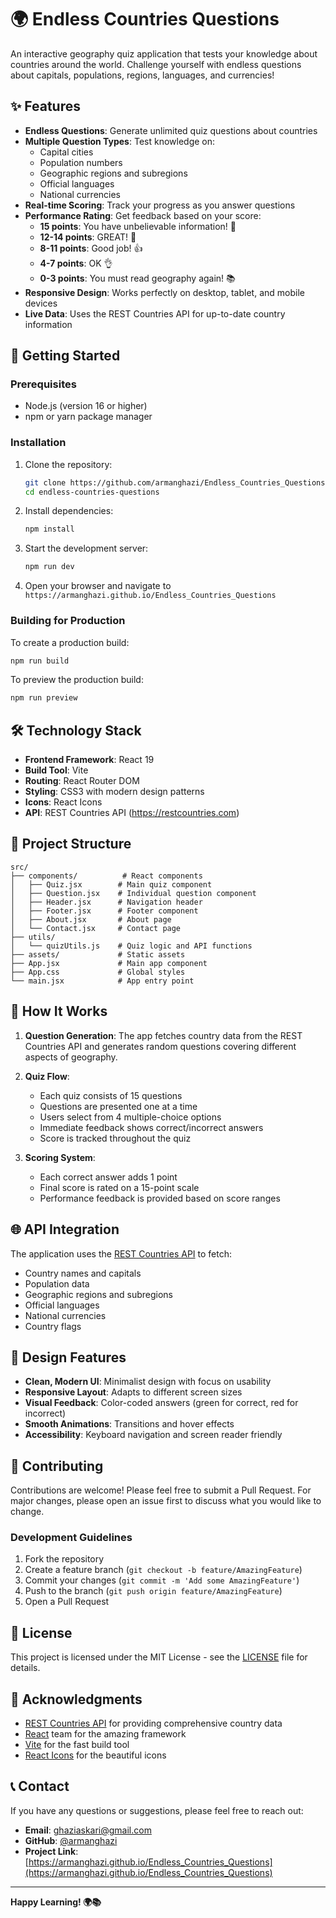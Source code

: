 # 🌍 Endless Countries Questions

An interactive geography quiz application that tests your knowledge about countries around the world. Challenge yourself with endless questions about capitals, populations, regions, languages, and currencies!

## ✨ Features

- **Endless Questions**: Generate unlimited quiz questions about countries
- **Multiple Question Types**: Test knowledge on:
  - Capital cities
  - Population numbers
  - Geographic regions and subregions
  - Official languages
  - National currencies
- **Real-time Scoring**: Track your progress as you answer questions
- **Performance Rating**: Get feedback based on your score:
  - **15 points**: You have unbelievable information! 🌟
  - **12-14 points**: GREAT! 🎉
  - **8-11 points**: Good job! 👍
  - **4-7 points**: OK 👌
  - **0-3 points**: You must read geography again! 📚
- **Responsive Design**: Works perfectly on desktop, tablet, and mobile devices
- **Live Data**: Uses the REST Countries API for up-to-date country information

## 🚀 Getting Started

### Prerequisites

- Node.js (version 16 or higher)
- npm or yarn package manager

### Installation

1. Clone the repository:
   ```bash
   git clone https://github.com/armanghazi/Endless_Countries_Questions.git
   cd endless-countries-questions
   ```

2. Install dependencies:
   ```bash
   npm install
   ```

3. Start the development server:
   ```bash
   npm run dev
   ```

4. Open your browser and navigate to `https://armanghazi.github.io/Endless_Countries_Questions`

### Building for Production

To create a production build:

```bash
npm run build
```

To preview the production build:

```bash
npm run preview
```

## 🛠️ Technology Stack

- **Frontend Framework**: React 19
- **Build Tool**: Vite
- **Routing**: React Router DOM
- **Styling**: CSS3 with modern design patterns
- **Icons**: React Icons
- **API**: REST Countries API (https://restcountries.com)

## 📁 Project Structure

```
src/
├── components/          # React components
│   ├── Quiz.jsx        # Main quiz component
│   ├── Question.jsx    # Individual question component
│   ├── Header.jsx      # Navigation header
│   ├── Footer.jsx      # Footer component
│   ├── About.jsx       # About page
│   └── Contact.jsx     # Contact page
├── utils/
│   └── quizUtils.js    # Quiz logic and API functions
├── assets/             # Static assets
├── App.jsx             # Main app component
├── App.css             # Global styles
└── main.jsx            # App entry point
```

## 🎯 How It Works

1. **Question Generation**: The app fetches country data from the REST Countries API and generates random questions covering different aspects of geography.

2. **Quiz Flow**: 
   - Each quiz consists of 15 questions
   - Questions are presented one at a time
   - Users select from 4 multiple-choice options
   - Immediate feedback shows correct/incorrect answers
   - Score is tracked throughout the quiz

3. **Scoring System**: 
   - Each correct answer adds 1 point
   - Final score is rated on a 15-point scale
   - Performance feedback is provided based on score ranges

## 🌐 API Integration

The application uses the [REST Countries API](https://restcountries.com) to fetch:
- Country names and capitals
- Population data
- Geographic regions and subregions
- Official languages
- National currencies
- Country flags

## 🎨 Design Features

- **Clean, Modern UI**: Minimalist design with focus on usability
- **Responsive Layout**: Adapts to different screen sizes
- **Visual Feedback**: Color-coded answers (green for correct, red for incorrect)
- **Smooth Animations**: Transitions and hover effects
- **Accessibility**: Keyboard navigation and screen reader friendly

## 🤝 Contributing

Contributions are welcome! Please feel free to submit a Pull Request. For major changes, please open an issue first to discuss what you would like to change.

### Development Guidelines

1. Fork the repository
2. Create a feature branch (`git checkout -b feature/AmazingFeature`)
3. Commit your changes (`git commit -m 'Add some AmazingFeature'`)
4. Push to the branch (`git push origin feature/AmazingFeature`)
5. Open a Pull Request

## 📝 License

This project is licensed under the MIT License - see the [LICENSE](LICENSE) file for details.

## 🙏 Acknowledgments

- [REST Countries API](https://restcountries.com) for providing comprehensive country data
- [React](https://reactjs.org/) team for the amazing framework
- [Vite](https://vitejs.dev/) for the fast build tool
- [React Icons](https://react-icons.github.io/react-icons/) for the beautiful icons

## 📞 Contact

If you have any questions or suggestions, please feel free to reach out:

- **Email**: ghaziaskari@gmail.com
- **GitHub**: [@armanghazi](https://github.com/armanghazi)
- **Project Link**: [https://armanghazi.github.io/Endless_Countries_Questions](https://armanghazi.github.io/Endless_Countries_Questions)

---

**Happy Learning! 🌍📚**
